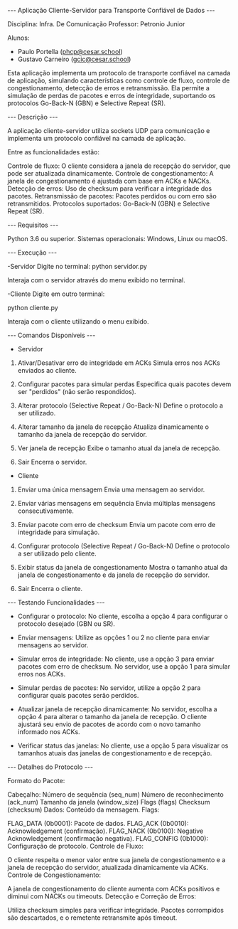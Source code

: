 --- Aplicação Cliente-Servidor para Transporte Confiável de Dados ---

Disciplina: Infra. De Comunicação
Professor: Petronio Junior

Alunos:
- Paulo Portella (phcp@cesar.school)
- Gustavo Carneiro (gcic@cesar.school)

Esta aplicação implementa um protocolo de transporte confiável na camada de aplicação, simulando características como controle de fluxo, controle de congestionamento, detecção de erros e retransmissão.
Ela permite a simulação de perdas de pacotes e erros de integridade, suportando os protocolos Go-Back-N (GBN) e Selective Repeat (SR).

--- Descrição ---

A aplicação cliente-servidor utiliza sockets UDP para comunicação e implementa um protocolo confiável na camada de aplicação.

Entre as funcionalidades estão:

Controle de fluxo: O cliente considera a janela de recepção do servidor, que pode ser atualizada dinamicamente.
Controle de congestionamento: A janela de congestionamento é ajustada com base em ACKs e NACKs.
Detecção de erros: Uso de checksum para verificar a integridade dos pacotes.
Retransmissão de pacotes: Pacotes perdidos ou com erro são retransmitidos.
Protocolos suportados: Go-Back-N (GBN) e Selective Repeat (SR).

--- Requisitos ---

Python 3.6 ou superior.
Sistemas operacionais: Windows, Linux ou macOS.

--- Execução ---

-Servidor 
Digite no terminal:
  python servidor.py

Interaja com o servidor através do menu exibido no terminal.

-Cliente
Digite em outro terminal:

  python cliente.py

Interaja com o cliente utilizando o menu exibido.


--- Comandos Disponíveis ---

- Servidor

1. Ativar/Desativar erro de integridade em ACKs
Simula erros nos ACKs enviados ao cliente.

2. Configurar pacotes para simular perdas
Especifica quais pacotes devem ser "perdidos" (não serão respondidos).

3. Alterar protocolo (Selective Repeat / Go-Back-N)
Define o protocolo a ser utilizado.

4. Alterar tamanho da janela de recepção
Atualiza dinamicamente o tamanho da janela de recepção do servidor.

5. Ver janela de recepção
Exibe o tamanho atual da janela de recepção.

6. Sair
Encerra o servidor.


- Cliente
  
1. Enviar uma única mensagem
Envia uma mensagem ao servidor.

2. Enviar várias mensagens em sequência
Envia múltiplas mensagens consecutivamente.

3. Enviar pacote com erro de checksum
Envia um pacote com erro de integridade para simulação.

4. Configurar protocolo (Selective Repeat / Go-Back-N)
Define o protocolo a ser utilizado pelo cliente.

5. Exibir status da janela de congestionamento
Mostra o tamanho atual da janela de congestionamento e da janela de recepção do servidor.

6. Sair
Encerra o cliente.


--- Testando Funcionalidades ---

- Configurar o protocolo:
No cliente, escolha a opção 4 para configurar o protocolo desejado (GBN ou SR).

- Enviar mensagens:
Utilize as opções 1 ou 2 no cliente para enviar mensagens ao servidor.

- Simular erros de integridade:
No cliente, use a opção 3 para enviar pacotes com erro de checksum.
No servidor, use a opção 1 para simular erros nos ACKs.

- Simular perdas de pacotes:
No servidor, utilize a opção 2 para configurar quais pacotes serão perdidos.

- Atualizar janela de recepção dinamicamente:
No servidor, escolha a opção 4 para alterar o tamanho da janela de recepção.
O cliente ajustará seu envio de pacotes de acordo com o novo tamanho informado nos ACKs.

- Verificar status das janelas:
No cliente, use a opção 5 para visualizar os tamanhos atuais das janelas de congestionamento e de recepção.


--- Detalhes do Protocolo ---

Formato do Pacote:

Cabeçalho:
Número de sequência (seq_num)
Número de reconhecimento (ack_num)
Tamanho da janela (window_size)
Flags (flags)
Checksum (checksum)
Dados: Conteúdo da mensagem.
Flags:

FLAG_DATA (0b0001): Pacote de dados.
FLAG_ACK (0b0010): Acknowledgement (confirmação).
FLAG_NACK (0b0100): Negative Acknowledgement (confirmação negativa).
FLAG_CONFIG (0b1000): Configuração de protocolo.
Controle de Fluxo:

O cliente respeita o menor valor entre sua janela de congestionamento e a janela de recepção do servidor, atualizada dinamicamente via ACKs.
Controle de Congestionamento:

A janela de congestionamento do cliente aumenta com ACKs positivos e diminui com NACKs ou timeouts.
Detecção e Correção de Erros:

Utiliza checksum simples para verificar integridade.
Pacotes corrompidos são descartados, e o remetente retransmite após timeout.
